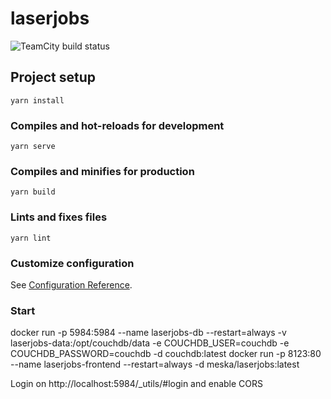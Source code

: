 # laserjobs

![TeamCity build status](https://teamcity.mecomsrl.com/app/rest/builds/buildType:id:MeskaTech_LaserJobs_Build/statusIcon.svg)

## Project setup
```
yarn install
```

### Compiles and hot-reloads for development
```
yarn serve
```

### Compiles and minifies for production
```
yarn build
```

### Lints and fixes files
```
yarn lint
```

### Customize configuration
See [Configuration Reference](https://cli.vuejs.org/config/).


### Start
docker run -p 5984:5984 --name laserjobs-db --restart=always -v laserjobs-data:/opt/couchdb/data -e COUCHDB_USER=couchdb -e COUCHDB_PASSWORD=couchdb -d couchdb:latest 
docker run -p 8123:80 --name laserjobs-frontend --restart=always -d meska/laserjobs:latest 

Login on http://localhost:5984/_utils/#login
and enable CORS